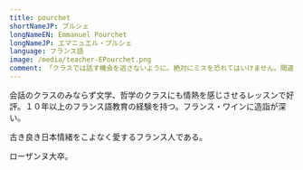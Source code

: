```yaml
---
title: pourchet
shortNameJP: プルシェ
longNameEN: Emmanuel Pourchet
longNameJP: エマニュエル・プルシェ
language: フランス語
image: /media/teacher-EPourchet.png
comment: 「クラスでは話す機会を逃さないように。絶対にミスを恐れてはいけません。間違いも進歩のもとになることがあるからです。」
---
```

会話のクラスのみならず文学、哲学のクラスにも情熱を感じさせるレッスンで好評。１０年以上のフランス語教育の経験を持つ。フランス・ワインに造詣が深い。

古き良き日本情緒をこよなく愛するフランス人である。

ローザンヌ大卒。
